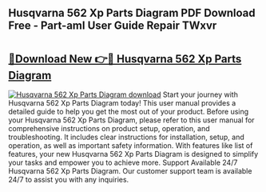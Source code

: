## Husqvarna 562 Xp Parts Diagram PDF Download Free - Part-amI User Guide Repair TWxvr

# <h2><a href="http://dfsrm4b.blite.top/?on=Husqvarna+562+Xp+Parts+Diagram">🔗Download New 👉🔴 Husqvarna 562 Xp Parts Diagram</a></h2>

[![Husqvarna 562 Xp Parts Diagram download](https://i.imgur.com/lujVjoI.png)](http://dfsrm4b.blite.top/?on=Husqvarna+562+Xp+Parts+Diagram)
Start your journey with Husqvarna 562 Xp Parts Diagram today! This user manual provides a detailed guide to help you get the most out of your product. Before using your Husqvarna 562 Xp Parts Diagram, please refer to this user manual for comprehensive instructions on product setup, operation, and troubleshooting. It includes clear instructions for installation, setup, and operation, as well as important safety information. With features like list of features, your new Husqvarna 562 Xp Parts Diagram is designed to simplify your tasks and empower you to achieve more. Support Available 24/7 Husqvarna 562 Xp Parts Diagram. Our customer support team is available 24/7 to assist you with any inquiries.
